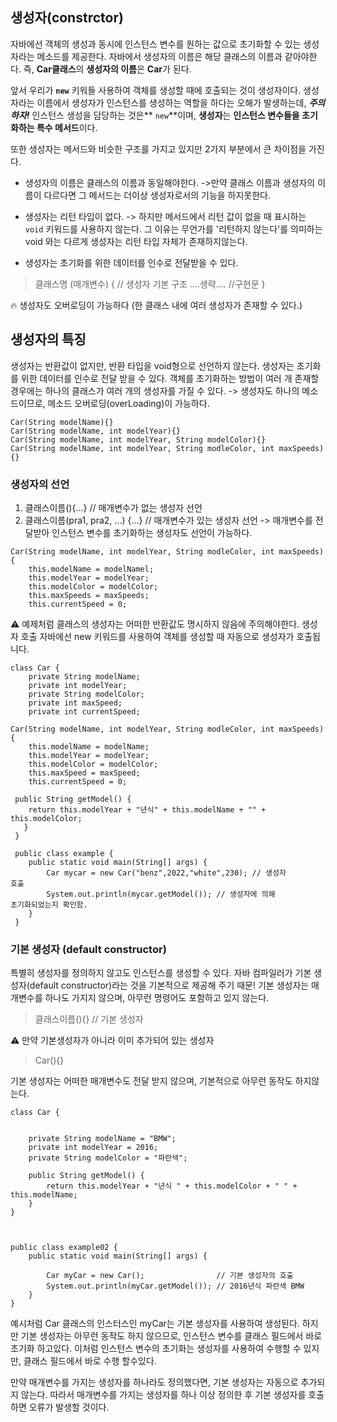 ## 생성자(constrctor)
자바에선 객체의 생성과 동시에 인스턴스 변수를 원하는 값으로 초기화할 수 
있는 생성자라는 메소드를 제공한다.
자바에서 생성자의 이름은 해당 클래스의 이름과 같아야한다.
즉, **Car클래스**의 **생성자의 이름**은 **Car**가 된다.

앞서 우리가 **<code>new</code>** 키워들 사용하여 객체를 생성할 때에 
호출되는 것이 생성자이다.
생성자라는 이름에서 생성자가 인스턴스를 생성하는 역할을 하다는 오해가 
발생하는데, **_주의하자!_**
인스턴스 생성을 담당하는 것은** <code>new</code>**이며, **생성자**는 
**인스턴스 변수들을 초기화하는 특수 메서드**이다.

또한 생성자는 메서드와 비슷한 구조를 가지고 있지만 2가지 부분에서 큰 
차이점을 가진다.
* 생성자의 이름은 클래스의 이름과 동일해야한다.
->만약 클래스 이름과 생성자의 이름이 다르다면 그 메서드는 더이상 
생성자로서의 기능을 하지못한다.

* 생성자는 리턴 타입이 없다.
-> 하지만 메서드에서 리턴 값이 없을 때 표시하는 <code>void</code> 키워드를 
사용하지 않는다.
그 이유는 무언가를 '리턴하지 않는다'를 의미하는 void 와는 다르게 생성자는 
리턴 타입 자체가 존재하지않는다.

* 생성자는 초기화를 위한 데이터를 인수로 전달받을 수 있다.


> 클래스명 (매개변수) { // 생성자 기본 구조
 ....생략.... //구현문
 }
 
 🔥 생성자도 오버로딩이 가능하다 (한 클래스 내에 여러 생성자가 존재할 수 
있다.)

## 생성자의 특징
생성자는 반환값이 없지만, 반환 타입을 void형으로 선언하지 않는다.
생성자는 초기화를 위한 데이터를 인수로 전달 받을 수 있다.
객체를 초기화하는 방법이 여러 개 존재할 경우에는 하나의 클래스가 여러 개의 
생성자를 가질 수 있다.
-> 생성자도 하나의 메소드이므로, 메소드 오버로딩(overLoading)이 가능하다.

```
Car(String modelName){}
Car(String modelName, int modelYear){}
Car(String modelName, int modelYear, String modelColor){}
Car(String modelName, int modelYear, String modleColor, int maxSpeeds){}
```

### 생성자의 선언
1. 클래스이름(){...} // 매개변수가 없는 생성자 선언
2. 클래스이름(pra1, pra2, ...) {...} // 매개변수가 있는 생성자 선언
-> 매개변수를 전달받아 인스턴스 변수를 초기화하는 생성자도 선언이 
가능하다.
```
Car(String modelName, int modelYear, String modleColor, int maxSpeeds){
	this.modelName = modelNamel;
    this.modelYear = modelYear;
    this.modelColor = modelColor;
    this.maxSpeeds = maxSpeeds;
    this.currentSpeed = 0;
```
 ⚠️ 예제처럼 클래스의 생성자는 어떠한 반환값도 명시하지 않음에 
주의해야한다.
생성자 호출
자바에선 new 키워드를 사용하여 객체를 생성할 때 자동으로 생성자가 
호출됩니다.

```
class Car {
	private String modelName;
    private int modelYear;
    private String modelColor;
    private int maxSpeed;
    private int currentSpeed;

Car(String modelName, int modelYear, String modleColor, int maxSpeeds){
	this.modelName = modelName;
    this.modelYear = modelYear;
    this.modelColor = modelColor;
    this.maxSpeed = maxSpeed;
    this.currentSpeed = 0;
    
 public String getModel() {
 	return this.modelYear + "년식" + this.modelName + "" + 
this.modelColor;
   }
 }
 
 public class example {
 	public static void main(String[] args) {
  		Car mycar = new Car("benz",2022,"white",230); // 생성자 
호출
        System.out.println(mycar.getModel()); // 생성자에 의해 
초기화되었는지 확인함.
    }
 }
``` 
### 기본 생성자 (default constructor)
특별히 생성자를 정의하지 않고도 인스턴스를 생성할 수 있다.
자바 컴파일러가 기본 생성자(default constructor)라는 것을 기본적으로 
제공해 주기 때문!
기본 생성자는 매개변수를 하나도 가지지 않으며, 아무런 명령어도 포함하고 
있지 않는다.

> 클래스이름(){} // 기본 생성자<br>

⚠️ 만약 기본생성자가 아니라 이미 추가되어 있는 생성자

> Car(){}

기본 생성자는 어떠한 매개변수도 전달 받지 않으며, 기본적으로 아무런 동작도 
하지않는다.

```
class Car {


    private String modelName = "BMW";
    private int modelYear = 2016;
    private String modelColor = "파란색";

    public String getModel() {
        return this.modelYear + "년식 " + this.modelColor + " " + 
this.modelName;
    }
}

 

public class example02 {
    public static void main(String[] args) {

        Car myCar = new Car();                // 기본 생성자의 호출
        System.out.println(myCar.getModel()); // 2016년식 파란색 BMW
    }
}
```

예시처럼 Car 클래스의 인스터스인 myCar는 기본 생성자를 사용하여 생성된다.
하지만 기본 생성자는 아무런 동작도 하지 않으므로, 인스턴스 변수를 클래스 
필드에서 바로 초기화 하고있다.
이처럼 인스턴스 변수의 초기화는 생성자를 사용하여 수행할 수 있지만, 클래스 
필드에서 바로 수행 할수있다.

만약 매개변수를 가지는 생성자를 하나라도 정의했다면, 기본 생성자는 
자동으로 추가되지 않는다.
따라서 매개변수를 가지는 생성자를 하나 이상 정의한 후 기본 생성자를 
호출하면 오류가 발생할 것이다.


